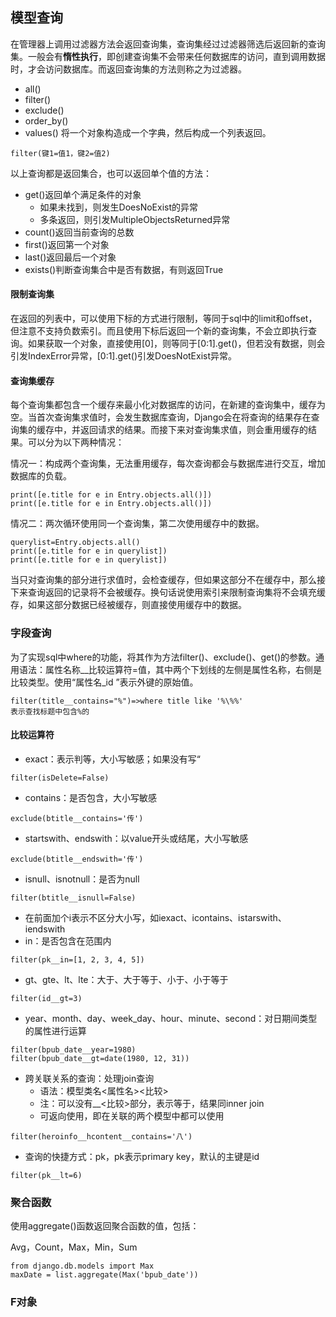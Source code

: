 ## 模型查询

在管理器上调用过滤器方法会返回查询集，查询集经过过滤器筛选后返回新的查询集。一般会有**惰性执行**，即创建查询集不会带来任何数据库的访问，直到调用数据时，才会访问数据库。而返回查询集的方法则称之为过滤器。

* all\(\)
* filter\(\)
* exclude\(\)
* order\_by\(\)
* values\(\) 将一个对象构造成一个字典，然后构成一个列表返回。

```
filter(键1=值1，键2=值2)
```

以上查询都是返回集合，也可以返回单个值的方法：

* get\(\)返回单个满足条件的对象
  * 如果未找到，则发生DoesNoExist的异常
  * 多条返回，则引发MultipleObjectsReturned异常
* count\(\)返回当前查询的总数
* first\(\)返回第一个对象
* last\(\)返回最后一个对象
* exists\(\)判断查询集合中是否有数据，有则返回True

#### 限制查询集

在返回的列表中，可以使用下标的方式进行限制，等同于sql中的limit和offset，但注意不支持负数索引。而且使用下标后返回一个新的查询集，不会立即执行查询。如果获取一个对象，直接使用\[0\]，则等同于\[0:1\].get\(\)，但若没有数据，则会引发IndexError异常，\[0:1\].get\(\)引发DoesNotExist异常。

#### 查询集缓存

每个查询集都包含一个缓存来最小化对数据库的访问，在新建的查询集中，缓存为空。当首次查询集求值时，会发生数据库查询，Django会在将查询的结果存在查询集的缓存中，并返回请求的结果。而接下来对查询集求值，则会重用缓存的结果。可以分为以下两种情况：

情况一：构成两个查询集，无法重用缓存，每次查询都会与数据库进行交互，增加数据库的负载。

```
print([e.title for e in Entry.objects.all()])
print([e.title for e in Entry.objects.all()])
```

情况二：两次循环使用同一个查询集，第二次使用缓存中的数据。

```
querylist=Entry.objects.all()
print([e.title for e in querylist])
print([e.title for e in querylist])
```

当只对查询集的部分进行求值时，会检查缓存，但如果这部分不在缓存中，那么接下来查询返回的记录将不会被缓存。换句话说使用索引来限制查询集将不会填充缓存，如果这部分数据已经被缓存，则直接使用缓存中的数据。

### 字段查询

为了实现sql中where的功能，将其作为方法filter\(\)、exclude\(\)、get\(\)的参数。通用语法：属性名称\_\_比较运算符=值，其中两个下划线的左侧是属性名称，右侧是比较类型。使用“属性名\_id ”表示外键的原始值。

```
filter(title__contains="%")=>where title like '%\%%'
表示查找标题中包含%的
```

#### 比较运算符

* exact：表示判等，大小写敏感；如果没有写“

```
filter(isDelete=False)
```

* contains：是否包含，大小写敏感

```
exclude(btitle__contains='传')
```

* startswith、endswith：以value开头或结尾，大小写敏感

```
exclude(btitle__endswith='传')
```

* isnull、isnotnull：是否为null

```
filter(btitle__isnull=False)
```

* 在前面加个i表示不区分大小写，如iexact、icontains、istarswith、iendswith
* in：是否包含在范围内

```
filter(pk__in=[1, 2, 3, 4, 5])
```

* gt、gte、lt、lte：大于、大于等于、小于、小于等于

```
filter(id__gt=3)
```

* year、month、day、week\_day、hour、minute、second：对日期间类型的属性进行运算

```
filter(bpub_date__year=1980)
filter(bpub_date__gt=date(1980, 12, 31))
```

* 跨关联关系的查询：处理join查询
  * 语法：模型类名&lt;属性名&gt;&lt;比较&gt;
  * 注：可以没有\_\_&lt;比较&gt;部分，表示等于，结果同inner join
  * 可返向使用，即在关联的两个模型中都可以使用

```
filter(heroinfo__hcontent__contains='八')
```

* 查询的快捷方式：pk，pk表示primary key，默认的主键是id

```
filter(pk__lt=6)
```

### 聚合函数

使用aggregate\(\)函数返回聚合函数的值，包括：

Avg，Count，Max，Min，Sum

```
from django.db.models import Max
maxDate = list.aggregate(Max('bpub_date'))
```

### F对象





